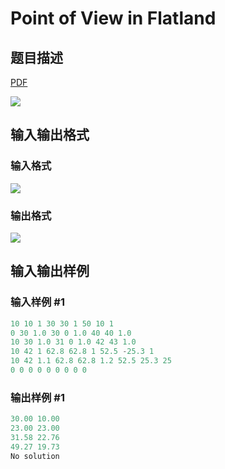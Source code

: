 # Point of View in Flatland

## 题目描述

[problemUrl]: https://uva.onlinejudge.org/index.php?option=com_onlinejudge&Itemid=8&category=22&page=show_problem&problem=1978

[PDF](https://uva.onlinejudge.org/external/110/p11037.pdf)

![](https://cdn.luogu.com.cn/upload/vjudge_pic/UVA11037/4be8fa5b06e52f963ccc4d6e6a1922383bb48e3f.png)

## 输入输出格式

### 输入格式

![](https://cdn.luogu.com.cn/upload/vjudge_pic/UVA11037/faee2f3d9e44237c87ee2f6fccc0f4b9caf0c0e4.png)

### 输出格式

![](https://cdn.luogu.com.cn/upload/vjudge_pic/UVA11037/96be4cf8b99377f1433937bddd79365761dfd36a.png)

## 输入输出样例

### 输入样例 #1

```cpp
10 10 1 30 30 1 50 10 1
0 30 1.0 30 0 1.0 40 40 1.0
10 30 1.0 31 0 1.0 42 43 1.0
10 42 1 62.8 62.8 1 52.5 -25.3 1
10 42 1.1 62.8 62.8 1.2 52.5 25.3 25
0 0 0 0 0 0 0 0 0
```


### 输出样例 #1

```cpp
30.00 10.00
23.00 23.00
31.58 22.76
49.27 19.73
No solution
```


